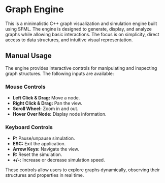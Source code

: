 # Graph Engine

This is a minimalistic C++ graph visualization and simulation engine built using SFML. The engine is designed to generate, display, and analyze graphs while allowing basic interactions. The focus is on simplicity, direct access to data structures, and intuitive visual representation.

## Manual Usage

The engine provides interactive controls for manipulating and inspecting graph structures. The following inputs are available:

### Mouse Controls

- **Left Click & Drag:** Move a node.
- **Right Click & Drag:** Pan the view.
- **Scroll Wheel:** Zoom in and out.
- **Hover Over Node:** Display node information.

### Keyboard Controls

- **P:** Pause/unpause simulation.
- **ESC:** Exit the application.
- **Arrow Keys:** Navigate the view.
- **R:** Reset the simulation.
- **+/-:** Increase or decrease simulation speed.

These controls allow users to explore graphs dynamically, observing their structures and properties in real time.

